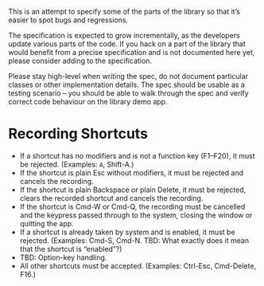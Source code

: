 This is an attempt to specify some of the parts of the library so that it’s easier to spot bugs and regressions.

The specification is expected to grow incrementally, as the developers update various parts of the code. If you hack on a part of the library that would benefit from a precise specification and is not documented here yet, please consider adding to the specification.

Please stay high-level when writing the spec, do not document particular classes or other implementation details. The spec should be usable as a testing scenario – you should be able to walk through the spec and verify correct code behaviour on the library demo app.

# Recording Shortcuts

* If a shortcut has no modifiers and is not a function key (F1–F20), it must be rejected. (Examples: `A`, Shift-A.)
* If the shortcut is plain Esc without modifiers, it must be rejected and cancels the recording.
* If the shortcut is plain Backspace or plain Delete, it must be rejected, clears the recorded shortcut and cancels the recording.
* If the shortcut is Cmd-W or Cmd-Q, the recording must be cancelled and the keypress passed through to the system, closing the window or quitting the app.
* If a shortcut is already taken by system and is enabled, it must be rejected. (Examples: Cmd-S, Cmd-N. TBD: What exactly does it mean that the shortcut is “enabled”?)
* TBD: Option-key handling.
* All other shortcuts must be accepted. (Examples: Ctrl-Esc, Cmd-Delete, F16.)